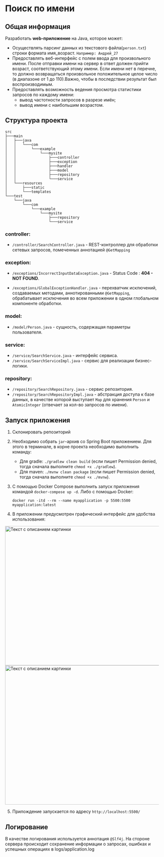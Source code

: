 # Поиск по имени
## Общая информация
Разработать **web-приложение** на Java, которое может:
- Осуществлять парсинг данных из текстового файла(`person.txt`) строки формата
имя_возраст. `Например: Андрей_27`
- Предоставлять веб-интерфейс с полем ввода
для произвольного имени. После отправки имени на сервер
в ответ должен прийти возраст, соответствующий этому
имени. Если имени нет в перечне, то должно возвращаться
произвольное положительное целое число (в диапазоне от 1 до 110).Важно, чтобы в последствии результат
был воспроизводимым.
- Предоставлять возможность ведения просмотра
статистики запросов по каждому имени:
  - вывод частотности запросов в разрезе имён; 
  - вывод имени с наибольшим возрастом.

## Структура проекта
    src
    ├───main
    │   ├───java
    │   │   └───com
    │   │       └───example
    │   │           └───mysite
    │   │               ├───controller
    │   │               ├───exception
    │   │               ├───handler
    │   │               ├───model
    │   │               ├───repository
    │   │               └───service
    │   └───resources
    │       ├───static
    │       └───templates
    └───test
        └───java
            └───com
                └───example
                    └───mysite
                        ├───repository
                        └───service


### controller: 
 
  - `/controller/SearchController.java` - REST-контроллер для обработки сетевых запросов, помеченных аннотацией `@GetMapping` 
                   
### exception:
  
  - `/exceptions/IncorrectInputDataException.java` - Status Code : **404 - NOT FOUND**.
  
  - `/exceptions/GlobalExceptionHandler.java` - перехватчик исключений, создаваемых методами, аннотированными `@GetMapping`, обрабатывает исключения во всем приложении в одном глобальном компоненте обработки.

### model:
  - `/model/Person.java` - сущность, содержащая параметры пользователя.

### service:
   - `/service/SearchService.java` - интерфейс сервиса.
   - `/service/SearchServiceImpl.java` - сервис для реализации бизнес-логики.


### repository:
  - `/repository/SearchRepository.java` - сервис репозитория.
  - `/repository/SearchRepositoryImpl.java` - абстракция доступа к базе данных, в качестве которой выступает `Map` для хранения `Person` и `AtomicInteger` (отвечает за кол-во запросов по имени).

## Запуск приложения
1. Склонировать репозиторий
2. Необходимо собрать `jar`-архив со Spring Boot приложением. Для этого в терминале, в корне проекта необходимо выполнить команду:
      - Для gradle: `./gradlew clean build` (если пишет Permission denied, тогда сначала выполните `chmod +x ./gradlew`).
      - Для maven: `./mvnw clean package` (если пишет Permission denied, тогда сначала выполните `chmod +x ./mvnw`).
3. С помощью Docker Compose выполнить запуск приложения командой `docker-compose up -d`. Либо с помощью Docker: 
   
    `docker run -itd --rm --name myapplication -p 5500:5500 myapplication:latest`
4. В приложении предусмотрен графический интерфейс для удобства использования: 
  <img src="pic/1.png" alt="Текст с описанием картинки" width="850" height="455"/>
  <img src="pic/2.png" alt="Текст с описанием картинки" width="850" height="455"/>

5. Прилождение запускается по адресу `http://localhost:5500/`

## Логирование
В качестве логирования используется аннотация `@Slf4j`. На стороне сервера происходит сохранение информации о запросах, ошибках и успешных операциях в logs/application.log

 
